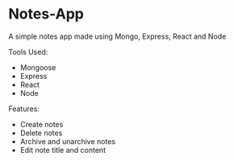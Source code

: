 # Notes-App
A simple notes app made using Mongo, Express, React and Node


Tools Used:

* Mongoose
* Express
* React
* Node


Features:

* Create notes
* Delete notes
* Archive and unarchive notes
* Edit note title and content
